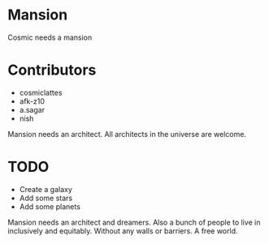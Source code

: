 # Mansion

Cosmic needs a mansion

# Contributors
- cosmiclattes
- afk-z10
- a.sagar
- nish

Mansion needs an architect. All architects in the universe are welcome.

# TODO
- Create a galaxy
- Add some stars
- Add some planets

Mansion needs an architect and dreamers. Also a bunch of people to live in inclusively and equitably. Without any walls or barriers. A free world.
